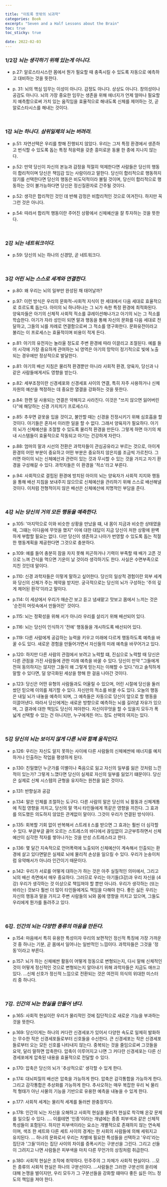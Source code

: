 ```yaml
---

title: "이토록 뜻밖의 뇌과학"
categories: Book
excerpt: "Seven and a Half Lessons about the Brain"
toc: true
toc_sticky: true

date: 2022-02-03
---
```

### 1/2강 _뇌는 생각하기 위해 있는게 아니다._
- p.27: 알로스타시스란 몸에서 뭔가 필요할 때 충족시킬 수 있도록 자동으로 예측하고 대비하는 것을 뜻한다.  

- p. 31: 뇌의 핵심 임무는 이성이 아니다. 감정도 아니다. 상상도 아니다. 창의성이나 공감도 아니다. 뇌의 가장 중요한 임무는 생존을 위해 에너지가 언제 얼마나 필요할지 예측함으로써 가치 있는 움직임을 효율적으로 해내도록 신체를 제어하는 것, 곧 알로스타시스를 해내는 것이다.  

<br>

### 1강 _뇌는 하나다. 삼위일체의 뇌는 버려라._

- p.51: 자연선택은 우리를 향해 진행되지 않았다. 우리는 그저 특정 환경에서 생존하고 번식할 수 있도록 돕는 특정 적응력을 갖춘 흥미로운 동물 한 종에 지나지 않는다.  

- p.52: 만약 당신이 자신의 본능과 감정을 적절히 억제한다면 사람들은 당신의 행동이 합리적이며 당신은 책임감 있는 사람이라고 말한다. 당신이 합리적으로 행동하지 않기를 선택한다면 당신의 행동은 비도덕적이라 불릴 것이며, 당신이 합리적으로 행동하는 것이 불가능하다면 당신은 정신질환자로 간주될 것이다.  

- p.52: 생각은 합리적인 것인 데 반해 감정은 비합리적인 것으로 여겨진다. 하지만 꼭 그런 것은 아니다.  

- p.54: 따라서 합리적 행동이란 주어진 상황에서 신체예산을 잘 투자하는 것을 뜻한다.  

<br>

### 2강 _뇌는 네트워크이다._

- p.59: 당신의 뇌는 하나의 신경망, 곧 네트워크다.  

<br>

### 3강 _어린 뇌는 스스로 세계와 연결한다._

- p.80: 왜 우리는 뇌의 일부만 완성된 채 태어날까?  

- p.97: 이런 방식은 우리의 문화적-사회적 지식이 한 세대에서 다음 세대로 효율적으로 흐르도록 돕는다. 아이의 뇌 하나하나는 그 뇌가 속한 특정 환경에 최적화된다. 양육자들은 아기의 신체적 사회적 적소를 큐레이션해나가고 아기의 뇌는 그 적소를 학습한다. 아기가 자라 성인이 되면 말과 행동을 통해 자신의 문화를 다음 세대로 전달하고, 그들의 뇌를 차례로 연결함으로써 그 적소를 영구화한다. 문화유전이라고 불리는 이 프로세스는 효율적이며 비용이 적게 든다.  

- p.81: 아기의 유전자는 놀라울 정도로 주변 환경에 따라 이끌리고 조절된다. 예를 들어 시각에 가장 중요하게 관여하는 뇌 영역은 아기의 망막이 정기적으로 빛에 노출되는 경우에만 정상적으로 발달한다.   

- p.81: 아기의 배선 지침은 물리적 환경뿐만 아니라 사회적 환경, 양육자, 당신과 나 같은 사람들에게서도 영향을 받는다.  

- p.82: 세부조정이란 신경세포와 신경세포 사이의 연결, 특히 자주 사용하거나 신체자원의 예산을 책정하는 데 중요한 열결을 강화하는 것을 뜻한다.  

- p.84: 한편 덜 사용되는 연결은 약해지고 사라진다. 이것은 "쓰지 않으면 잃어버린다"에 해당하는 신경 가지치기 프로세스다.  

- p.85: 추우면 겉옷을 입을 것이고, 불안할 때는 신경을 진정시키기 위해 심호흡을 할 것이다. 아기들은 혼자서 이러한 일을 할 수 없다. 그래서 양육자가 필요하다. 아기의 뇌가 신체예산을 조절할 수 있도록 물리적 환경을 만든다. 그렇게 하면 아기의 체내 시스템들이 효율적으로 작동되고 아기는 건강하게 자란다. 

- p.88: 엄마의 말과 시선의 전환은 과학자들이 관심공유라고 부르는 것으로, 아이게 환경의 어떤 부분이 중요하고 어떤 부분은 중요하지 않은지를 조금씩 가르친다. 그러면 아이의 뇌는 신체예산과 관련이 있는 것과 무시할 수 있는 것을 가지고 자기 환경을 구성해갈 수 있다. 과학자들은 이 환경을 '적소'라고 부른다.  

- p.94: 사회적으로 결핍된 환경에 방치된 아이의 뇌는 양육자가 사회적 지지와 행동을 통해 배선 지침을 보내주지 않으므로 신체예산을 관리하기 위해 스스로 배선해낼 것이다. 이처럼 전형적이지 않은 배선은 신체예산에 치명적인 부담을 준다.
<br>


### 4강 _뇌는 당신의 거의 모든 행동을 예측한다._

- p.105: '마지막으로 이와 비슷한 상황을 만났을 떄, 내 몸이 지금과 비슷한 상태였을 때, 그떄는 이다음에 무엇을 했지" 이에 대한 대답이 지금 당신이 처한 상황에 완벽하게 부합할 필요는 없다. 다만 당신이 생존하고 나아가 번영할 수 있도록 돕는 적절한 행동계획을 제공한다면 그것으로 충분하다.

- p.109: 예를 들어 충분히 잠을 자지 못해 피곤하거나 기력이 부족할 때 배가 고픈 것으로 느껴 간식을 먹으면 기운이 날 것이라 생각하기도 한다. 사실은 수면부족으로지친 것인데 말이다. 

- p.110: 신경 과학자들은 이렇게 말하고 싶어한다. 당신의 일상적 경험이란 외부 세계와 당신의 신체가 주는 제약을 받지만. 궁극적으로는 당신의 뇌가 구성하는 '주의  깊게 제어된 
환각'이라고 말이다.  

- p.114: 이 세상에서 우리가 매순간 보고 듣고 냄새맡고 맛보고 몸에서 느끼는 것은 '순전히 머릿속에서 만들어진' 것이다.  

- p.115: 뇌는 정확성을 위해 서가 아니라 우리를 살리기 위해 배선되어 있다.  

- p.116: 뇌는 당신이 인식하기 '전에' 행동들을 개시하도록 배선되어 있다.  

- p.119: 다른 사람에게 공감하는 능력을 키우고 미래에 다르게 행동하도록 예측을 바꿀 수도 있다. 새로운 경험을 만들어가면서 자신들의 미래 예측을 바꾸어가고 있다.  

- p.120: 하지만 다른 사람의 관점에서 보려고 노력할 떄, 진심으로 노력할 때 당신은 다른 관점을 가진 사람들에 관한 미래 예측을 바꿀 수 있다. 당신이 만약 "그들에게 전혀 동의하지는 않지만 그들이 왜 그렇게 믿는지는 이해할 수 있다."라고 솔직하게 말할 수 있다면, 덜 양극화된 세상을 향해 한 걸음 나아간 것이다.  

- p.123: 당신은 어떤 유형의 사람들과도 어울릴 수 있으며, 어린 시절에 당신을 둘러쌌던 믿으메 이의를 제기할 수 있다. 자신만의 적소를 바꿀 수도 있다. 오늘의 행동은 내일 뇌가 내놓을 예측이 되며, 그 예측들은 자동으로 당신이 앞으로 할 행동을 이끌어낸다. 따라서 당신에게는 새로운 방향으로 예측하는 뇌를 길러낼 자유가 있으며, 그 결과에 대한 책임도 당신이 져야한다. 자신이무엇을 할 수 있을지 모두가 폭넓게 선택할 수 있는 건 아니지만, 누구에게든 어느 정도 선택의 여지는 있다.  
<br>


### 5강 _당신의 뇌는 보이지 않게 다른 뇌와 함꼐 움직인다._

- p.126: 우리는 자신도 알지 못하는 사이에 다른 사람들의 신체예싼에 에너지를 예치하거나 인출하는 작업을 평생하게 된다.  

- p.130: 친밀했던 누군가를 이별이나 죽음으로 잃고 자신의 일부를 잃은 것처럼 느낀 적이 있는가? 그렇게 느꼈다면 당신이 실제로 자신의 일부를 잃었기 떄문이다. 당신은 실제로 신체 시스템의 균형을 유지하는 원천을 잃은 것이다.  

- p.131: 반향실과 공감

- p.134: 말은 인체를 조절하는 도구다. 다른 사람의 말은 당신의 뇌 활동과 신체계통에 직접 영향을 끼치고, 당신의 말 역시 타인들에게 똑같은 영향을 끼친다. 그 효과를 의도했든 의도하지 않았든 관계없이 말이다. 그것이 우리가 연결된 방식이다.  

- p.135: 회복할 기회 없이 반복해서 스트레ㅐ스를 받으면 그 효과는 훨씬 더 심각할 수 있다. 부글부글 끓어 오르는 스트레스의 바다에서 끊임없이 고군부투하면서 신체예산이 심각한 적자를 쌓아나가는 것을 만성 스트레스라고 한다.  

- p.136: 몇 달간 지속적으로 언어폭력에 노출되어 신체예산이 계속해서 인출되는 환경에 살고 있다면말은 실제로 뇌에 물리적 손상을 일으킬 수 있다.  우리가 눈송이처럼 유약해서가 아니라 인간이기 때문이다.  

- p.142: 우리가 서로를 어떻게 대하는가 하는 것은 아주 실질적인 의미에서, 그리고 뇌의 배선 측면에서 매우 중요하다. 그러므로 우리는 아기들(3강)과 우리 자신을 (4강) 우리가 생각하는 것 이상으로 책임져야 할 뿐만 아니라. 우리가 생각하는 (또는 바라는) 것보다 훨씬 더 많이 타인들에게도 책임을 다해야 한다. 좋든 싫든 우리는 자신의 행동과 말을 가지고 주변 사람들의 뇌와 몸에 영향을 끼치고 있으며, 그들도 우리에게 뭔가를 돌려주고 있다.  

<br>

### 6강. _인간의 뇌는 다양한 종류의 마음을 만든다._

- p.154: 마음에서 특히 유용한 특성이자 우리의 보편적인 정신적 특징에 가장 가까운 것 중 하나는 기분, 곧 몸에서 일어나는 일반적인 느낌이다. 과학자들은 그것을 '정동'이라고 부른다. 

- p.157: 뇌가 하는 신체예싼 활동이 어떻게 정동으로 변형되는지, 다시 말해 신체적인 것이 어떻게 정신적인 것으로 변형되는지 알아내기 위해 과학자들은 지금도 애쓰고 있다. ...신체 신호가 정신적 느낌으로 전환되는 것은 여전히 의식의 위대한 미스터리 중 하나다.  

<br>

### 7강. _인간의 뇌는 현실을 만들어 낸다._

- p.165: 사회적 현실이란 우리가 물리적인 것에 집단적으로 새로운 기능을 부과하는 것을 뜻한다.  

- p.169: 당신이게는 하나의 커다란 신경세포가 있어서 다양한 속도로 일제히 발화하는 무수한 작은 신경세포들로부터 신호들을 수신한다. 큰 신경세포는 작은 신경세포들로부터 오는 모든 신호를 나타내지 않는다. 중복되는 것을 줄임으로써 그것들을 요약, 달리 말하면 압축한다. 압축이 이루어지고 나면 그 커다란 신경세포는 다른 신경세포에게 압축된 내용을 효율적으로 전달할 수 있다.  

- p.170: 압축은 당신의 뇌가 '추상적으로' 생각할 수 있게 한다.  

- p.174: 대뇌피질의 배선은 압축을 가능하게 한다. 압축은 감각통합을 가능하게 한다. 그리고 감각통합은 추상화를 가능하게 한다. 추사오하는 매우 복잡한 우리 뇍 물리적 형태가 아닌 사물의 기능을 기반으로 유용한 예측을 내놓을 수 있게 한다.  

- p.177: 사회적 세계는 물리적 세계를 둘러싼 완충장치다. 

- p.178: 인간의 뇌는 자신을 오해하고 사회적 현실을 물리적 현실로 착각해 온갖 문제를 일으킬 수 있다. .... 이를테면 '인종'이라는 개념에는 종종 피부색과 같은 신체적 특성들이 포함된다. 하지만 피부색이라는 요소는 개별적으로 존재하지 않는 연속체이며, 색조 한 세트와 다른 세트 사이의 경계는 한 사회의 사람들에 의해 세워지고 유지된다. ... 하나의 문화로서 우리는 차별에 필요한 특성들을 선택하고 '우리'라는 집단과 '그들'이라는 집단 사이의 차이를 증폭시키는 구분선을 그린다. 그리고 선들이 그려지고 나면 사람들은 피부색을 마치 다른 무언가의 상징처럼 취급한다.  

- p.180: 사회적 현실은 조작에 취약하다. 민주주의 그 자체가 사회적 현실이다.  ...모든 종류의 사회적 현실은 하나의 구분선이다.  ...사람들은 그러한 구분선의 윤리에 대해 논쟁을 벌이지만, 우리 모두가 그 구분선들을 강화할 떄마다 좋든 싫든 어느 정도의 책임을 져야 한다.  
